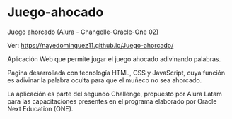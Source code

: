 # Juego-ahocado
Juego ahorcado (Alura - Changelle-Oracle-One 02)

Ver: https://nayedominguez11.github.io/Juego-ahorcado/

Aplicación Web que permite jugar el juego ahocado adivinando palabras.

Pagina desarrollada con tecnología HTML, CSS y JavaScript, cuya función es adivinar la palabra oculta para que el muñeco no sea ahorcado.

La aplicación es parte del segundo Challenge, propuesto por Alura Latam para las capacitaciones presentes en el programa elaborado por Oracle Next Education (ONE).

